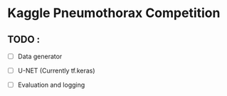 # __Kaggle Pneumothorax Competition__

## TODO :

- [ ] Data generator

- [ ] U-NET (Currently tf.keras)

- [ ] Evaluation and logging
